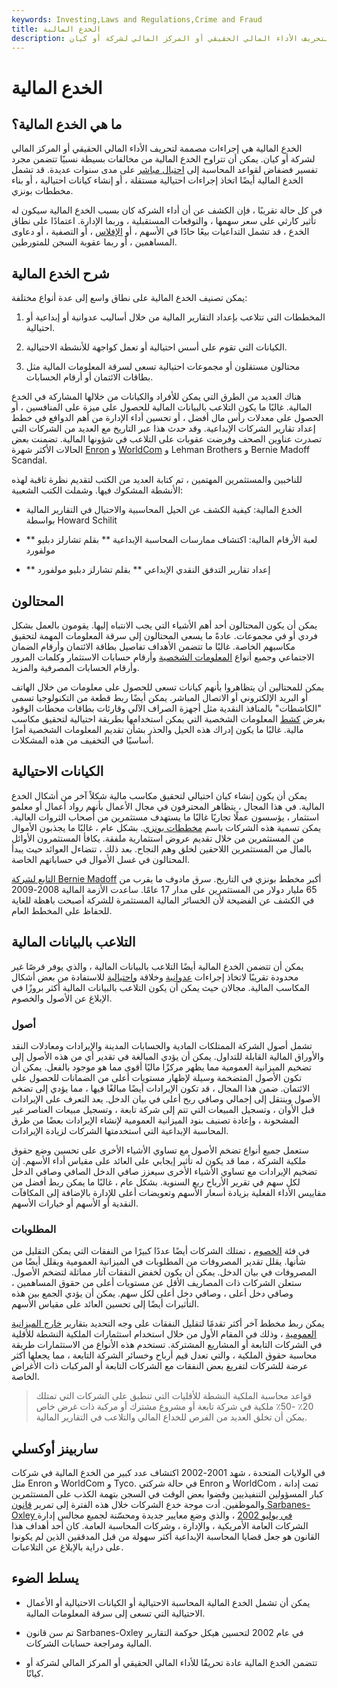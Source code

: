 ```yaml
---
keywords: Investing,Laws and Regulations,Crime and Fraud
title: الخدع المالية
description: الخدع المالية هي إجراءات مصممة لتحريف الأداء المالي الحقيقي أو المركز المالي لشركة أو كيان.
---
```


# الخدع المالية
## ما هي الخدع المالية؟

الخدع المالية هي إجراءات مصممة لتحريف الأداء المالي الحقيقي أو المركز المالي لشركة أو كيان. يمكن أن تتراوح الخدع المالية من مخالفات بسيطة نسبيًا تتضمن مجرد تفسير فضفاض لقواعد المحاسبة إلى [احتيال مباشر](/fraud) على مدى سنوات عديدة. قد تشمل الخدع المالية أيضًا اتخاذ إجراءات احتيالية مستقلة ، أو إنشاء كيانات احتيالية ، أو بناء مخططات بونزي.

في كل حالة تقريبًا ، فإن الكشف عن أن أداء الشركة كان بسبب الخدع المالية سيكون له تأثير كارثي على سعر سهمها ، والتوقعات المستقبلية ، وربما الإدارة. اعتمادًا على نطاق الخدع ، قد تشمل التداعيات بيعًا حادًا في الأسهم ، أو [الإفلاس](/bankruptcy) ، أو التصفية ، أو دعاوى المساهمين ، أو ربما عقوبة السجن للمتورطين.

## شرح الخدع المالية

يمكن تصنيف الخدع المالية على نطاق واسع إلى عدة أنواع مختلفة:

1. المخططات التي تتلاعب بإعداد التقارير المالية من خلال أساليب عدوانية أو إبداعية أو احتيالية.

1. الكيانات التي تقوم على أسس احتيالية أو تعمل كواجهة للأنشطة الاحتيالية.

1. محتالون مستقلون أو مجموعات احتيالية تسعى لسرقة المعلومات المالية مثل بطاقات الائتمان أو أرقام الحسابات.

هناك العديد من الطرق التي يمكن للأفراد والكيانات من خلالها المشاركة في الخدع المالية. غالبًا ما يكون التلاعب بالبيانات المالية للحصول على ميزة على المنافسين ، أو الحصول على معدلات رأس مال أفضل ، أو تحسين أداء الإدارة من أهم الدوافع في خطط إعداد تقارير الشركات الإبداعية. وقد حدث هذا عبر التاريخ مع العديد من الشركات التي تصدرت عناوين الصحف وفرضت عقوبات على التلاعب في شؤونها المالية. تضمنت بعض الحالات الأكثر شهرة [Enron](/enron) و [WorldCom](/worldcom) و Lehman Brothers و Bernie Madoff Scandal.

للناخبين والمستثمرين المهتمين ، تم كتابة العديد من الكتب لتقديم نظرة ثاقبة لهذه الأنشطة المشكوك فيها. وشملت الكتب الشعبية:

- الخدع المالية: كيفية الكشف عن الحيل المحاسبية والاحتيال في التقارير المالية بواسطة Howard Schilit

- ** لعبة الأرقام المالية: اكتشاف ممارسات المحاسبة الإبداعية ** بقلم تشارلز دبليو مولفورد

- ** إعداد تقارير التدفق النقدي الإبداعي ** بقلم تشارلز دبليو مولفورد

## المحتالون

يمكن أن يكون المحتالون أحد أهم الأشياء التي يجب الانتباه إليها. يقومون بالعمل بشكل فردي أو في مجموعات. عادةً ما يسعى المحتالون إلى سرقة المعلومات المهمة لتحقيق مكاسبهم الخاصة. غالبًا ما تتضمن الأهداف تفاصيل بطاقة الائتمان وأرقام الضمان الاجتماعي وجميع أنواع [المعلومات الشخصية](/identitytheft) وأرقام حسابات الاستثمار وكلمات المرور وأرقام الحسابات المصرفية والمزيد.

يمكن للمحتالين أن يتظاهروا بأنهم كيانات تسعى للحصول على معلومات من خلال الهاتف أو البريد الإلكتروني أو الاتصال المباشر. يمكن أيضًا ربط قطعة من التكنولوجيا تسمى "الكاشطات" بالمنافذ النقدية مثل أجهزة الصراف الآلي وقارئات بطاقات محطات الوقود بغرض [كشط](/skimming) المعلومات الشخصية التي يمكن استخدامها بطريقة احتيالية لتحقيق مكاسب مالية. غالبًا ما يكون إدراك هذه الحيل والحذر بشأن تقديم المعلومات الشخصية أمرًا أساسيًا في التخفيف من هذه المشكلات.

## الكيانات الاحتيالية

يمكن أن يكون إنشاء كيان احتيالي لتحقيق مكاسب مالية شكلاً آخر من أشكال الخدع المالية. في هذا المجال ، يتظاهر المحترفون في مجال الأعمال بأنهم رواد أعمال أو معلمو استثمار ، يؤسسون عملًا تجاريًا غالبًا ما يستهدف مستثمرين من أصحاب الثروات العالية. يمكن تسمية هذه الشركات باسم [مخططات بونزي](/ponzischeme). بشكل عام ، غالبًا ما يجذبون الأموال من المستثمرين من خلال تقديم عروض استثمارية ملفقة. يكافأ المستثمرون الأوائل بالمال من المستثمرين اللاحقين لخلق وهم النجاح. بعد ذلك ، تتضاءل العوائد حيث يبدأ المحتالون في غسل الأموال في حساباتهم الخاصة.

[التابع لشركة Bernie Madoff](/bernard-madoff) أكبر مخطط بونزي في التاريخ. سرق مادوف ما يقرب من 65 مليار دولار من المستثمرين على مدار 17 عامًا. ساعدت الأزمة المالية 2008-2009 في الكشف عن الفضيحة لأن الخسائر المالية المستثمرة للشركة أصبحت باهظة للغاية للحفاظ على المخطط العام.

## التلاعب بالبيانات المالية

يمكن أن تتضمن الخدع المالية أيضًا التلاعب بالبيانات المالية ، والذي يوفر فرصًا غير محدودة تقريبًا لاتخاذ إجراءات [عدوانية](/aggressiveaccounting) وخلاقة [واحتيالية](/creative-accounting) للاستفادة من بعض أشكال المكاسب المالية. مجالان حيث يمكن أن يكون التلاعب بالبيانات المالية أكثر بروزًا في الإبلاغ عن الأصول والخصوم.

### أصول

تشمل أصول الشركة الممتلكات المادية والحسابات المدينة والإيرادات ومعادلات النقد والأوراق المالية القابلة للتداول. يمكن أن يؤدي المبالغة في تقدير أي من هذه الأصول إلى تضخيم الميزانية العمومية مما يظهر مركزًا ماليًا أقوى مما هو موجود بالفعل. يمكن أن تكون الأصول المتضخمة وسيلة لإظهار مستويات أعلى من الضمانات للحصول على الائتمان. ضمن هذا المجال ، قد تكون الإيرادات أيضًا مبالغًا فيها ، مما يؤدي إلى تضخم الأصول وينتقل إلى إجمالي وصافي ربح أعلى في بيان الدخل. يعد التعرف على الإيرادات قبل الأوان ، وتسجيل المبيعات التي تتم إلى شركة تابعة ، وتسجيل مبيعات العناصر غير المشحونة ، وإعادة تصنيف بنود الميزانية العمومية لإنشاء الإيرادات بعضًا من طرق المحاسبة الإبداعية التي استخدمتها الشركات لزيادة الإيرادات.

ستعمل جميع أنواع تضخم الأصول مع تساوي الأشياء الأخرى على تحسين وضع حقوق ملكية الشركة ، مما قد يكون له تأثير إيجابي على العائد على مقياس أداء الأسهم. إن تضخيم الإيرادات مع تساوي الأشياء الأخرى سيعزز صافي الدخل الصافي وصافي الدخل لكل سهم في تقرير الأرباح ربع السنوية. بشكل عام ، غالبًا ما يمكن ربط أفضل من مقاييس الأداء الفعلية بزيادة أسعار الأسهم وتعويضات أعلى للإدارة بالإضافة إلى المكافآت النقدية أو الأسهم أو خيارات الأسهم.

### المطلوبات

في فئة [الخصوم](/liability) ، تمتلك الشركات أيضًا عددًا كبيرًا من النفقات التي يمكن التقليل من شأنها. يقلل تقدير المصروفات من المطلوبات في الميزانية العمومية ويقلل أيضًا من المصروفات في بيان الدخل. يمكن أن يكون لخفض النفقات آثار مماثلة لتضخم الأصول. ستعلن الشركات ذات المصاريف الأقل عن مستويات أعلى من حقوق المساهمين ، وصافي دخل أعلى ، وصافي دخل أعلى لكل سهم. يمكن أن يؤدي الجمع بين هذه التأثيرات أيضًا إلى تحسين العائد على مقياس الأسهم.

يمكن ربط مخطط آخر أكثر تقدمًا لتقليل النفقات على وجه التحديد بتقارير [خارج الميزانية العمومية](/off-balance-sheet-obs) ، وذلك في المقام الأول من خلال استخدام استثمارات الملكية النشطة للأقلية في الشركات التابعة أو المشاريع المشتركة. تستخدم هذه الأنواع من الاستثمارات طريقة محاسبة حقوق الملكية ، والتي تعدل قيم أرباح وخسائر الشركة التابعة ، مما يجعلها أكثر عرضة للشركات لتفريغ بعض النفقات مع الشركات التابعة أو المركبات ذات الأغراض الخاصة.

> قواعد محاسبة الملكية النشطة للأقليات التي تنطبق على الشركات التي تمتلك 20٪ -50٪ ملكية في شركة تابعة أو مشروع مشترك أو مركبة ذات غرض خاص يمكن أن تخلق العديد من الفرص للخداع المالي والتلاعب في التقارير المالية.

>

## ساربينز أوكسلي

في الولايات المتحدة ، شهد 2001-2002 اكتشاف عدد كبير من الخدع المالية في شركات مثل Enron و WorldCom و Tyco. في حالة شركتي Enron و WorldCom ، تمت إدانة كبار المسؤولين التنفيذيين وقضوا بعض الوقت في السجن بتهمة الكذب على المستثمرين والموظفين. أدت موجة خدع الشركات خلال هذه الفترة إلى تمرير [قانون Sarbanes-Oxley في يوليو 2002](/sarbanesoxleyact) ، والذي وضع معايير جديدة ومحسّنة لجميع مجالس إدارة الشركات العامة الأمريكية ، والإدارة ، وشركات المحاسبة العامة. كان أحد أهداف هذا القانون هو جعل قضايا المحاسبة الإبداعية أكثر سهولة من قبل المدققين الذين لم يكونوا على دراية بالإبلاغ عن التلاعبات.

## يسلط الضوء

- يمكن أن تشمل الخدع المالية المحاسبة الاحتيالية أو الكيانات الاحتيالية أو الأعمال الاحتيالية التي تسعى إلى سرقة المعلومات المالية.

- تم سن قانون Sarbanes-Oxley في عام 2002 لتحسين هيكل حوكمة التقارير المالية ومراجعة حسابات الشركات.

- تتضمن الخدع المالية عادة تحريفًا للأداء المالي الحقيقي أو المركز المالي لشركة أو كيانًا.

